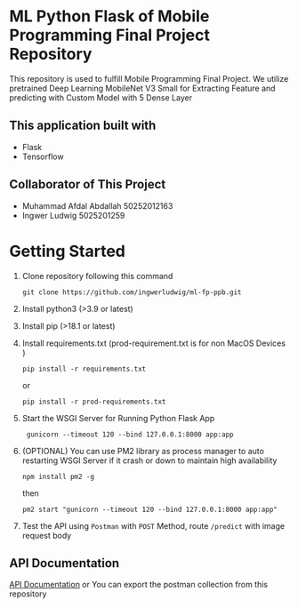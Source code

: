 # ML Python Flask of Mobile Programming Final Project Repository
This repository is used to fulfill Mobile Programming Final Project.
We utilize pretrained Deep Learning MobileNet V3 Small for Extracting Feature and predicting with Custom Model with 5 Dense Layer

## This application built with
* Flask
* Tensorflow

## Collaborator of This Project
* Muhammad Afdal Abdallah 50252012163
* Ingwer Ludwig 5025201259

# Getting Started
1. Clone repository following this command
    ```
    git clone https://github.com/ingwerludwig/ml-fp-ppb.git
    ```
2. Install python3 (>3.9 or latest)
3. Install pip (>18.1 or latest)
4. Install requirements.txt (prod-requirement.txt is for non MacOS Devices )
    ```
    pip install -r requirements.txt
    ```
    or
    ```
    pip install -r prod-requirements.txt
    ``` 
5. Start the WSGI Server for Running Python Flask App
    ```
     gunicorn --timeout 120 --bind 127.0.0.1:8000 app:app
    ```

6. (OPTIONAL) You can use PM2 library as process manager to auto restarting WSGI Server if it crash or down to maintain high availability
    ```
    npm install pm2 -g 
    ```
    then
    ```
    pm2 start "gunicorn --timeout 120 --bind 127.0.0.1:8000 app:app"
    ```
7. Test the API using `Postman` with `POST` Method, route `/predict` with image request body

## API Documentation
[API Documentation](https://myprivatepersonal.postman.co/workspace/PPB-FP-BACKEND~31694c8e-6ab1-4438-b8cb-7f1db18bf3f3/collection/26715144-29f8223e-2242-489d-8aba-a5db14e45dd0?action=share&creator=26715144&active-environment=26715144-a314cfaa-996d-493d-af8e-4323bd811da7)
or
You can export the postman collection from this repository
